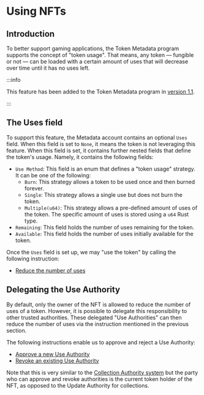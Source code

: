# Using NFTs

## Introduction

To better support gaming applications, the Token Metadata program supports the concept of "token usage". That means, any token — fungible or not — can be loaded with a certain amount of uses that will decrease over time until it has no uses left.

:::info

This feature has been added to the Token Metadata program in [version 1.1](./changelog/v1.1).

:::

## The Uses field

To support this feature, the Metadata account contains an optional `Uses` field. When this field is set to `None`, it means the token is not leveraging this feature. When this field is set, it contains further nested fields that define the token's usage. Namely, it contains the following fields:

- `Use Method`: This field is an enum that defines a "token usage" strategy. It can be one of the following:
  - `Burn`: This strategy allows a token to be used once and then burned forever.
  - `Single`: This strategy allows a single use but does not burn the token.
  - `Multiple(u64)`: This strategy allows a pre-defined amount of uses of the token. The specific amount of uses is stored using a `u64` Rust type.
- `Remaining`: This field holds the number of uses remaining for the token.
- `Available`: This field holds the number of uses initially available for the token.

Once the `Uses` field is set up, we may "use the token" by calling the following instruction:

- [Reduce the number of uses](./instructions#reduce-the-number-of-uses)

## Delegating the Use Authority

By default, only the owner of the NFT is allowed to reduce the number of uses of a token. However, it is possible to delegate this responsibility to other trusted authorities. These delegated "Use Authorities" can then reduce the number of uses via the instruction mentioned in the previous section.

The following instructions enable us to approve and reject a Use Authority:

- [Approve a new Use Authority](./instructions#approve-a-new-use-authority)
- [Revoke an existing Use Authority](./instructions#revoke-an-existing-use-authority)

Note that this is very similar to the [Collection Authority system](./certified-collections#delegating-the-collection-authority) but the party who can approve and revoke authorities is the current token holder of the NFT, as opposed to the Update Authority for collections.

